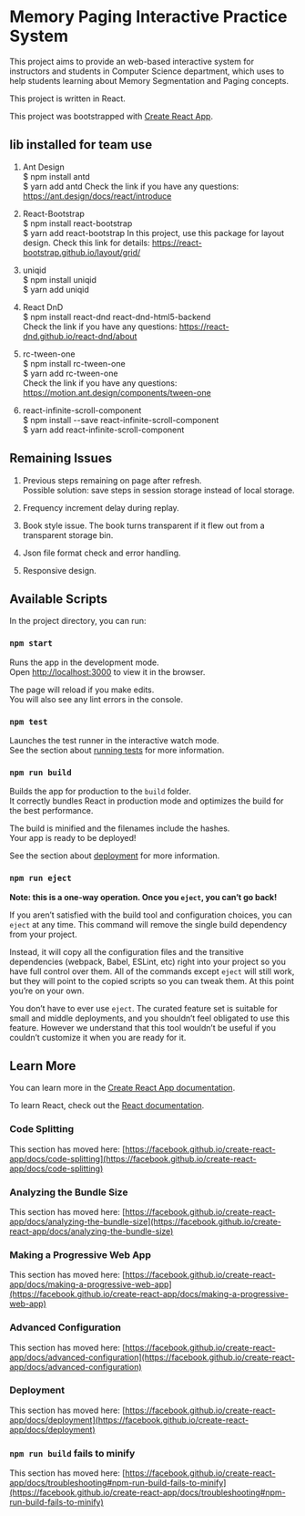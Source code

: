 # Memory Paging Interactive Practice System
This project aims to provide an web-based interactive system for instructors and students in Computer Science department, which uses to help students learning about Memory Segmentation and Paging concepts.   

This project is written in React.

This project was bootstrapped with [Create React App](https://github.com/facebook/create-react-app).

## lib installed for team use
1. Ant Design <br />
$ npm install antd <br /> 
$ yarn add antd
Check the link if you have any questions: https://ant.design/docs/react/introduce

2. React-Bootstrap <br />
$ npm install react-bootstrap <br />
$ yarn add react-bootstrap
In this project, use this package for layout design. Check this link for details: https://react-bootstrap.github.io/layout/grid/ 

3. uniqid <br />
$ npm install uniqid <br />
$ yarn add uniqid

4. React DnD <br />
$ npm install react-dnd react-dnd-html5-backend <br />
Check the link if you have any questions: https://react-dnd.github.io/react-dnd/about

5. rc-tween-one <br />
$ npm install rc-tween-one <br />
$ yarn add rc-tween-one <br />
Check the link if you have any questions: https://motion.ant.design/components/tween-one

6. react-infinite-scroll-component <br />
$ npm install --save react-infinite-scroll-component <br />
$ yarn add react-infinite-scroll-component 

## Remaining Issues
1. Previous steps remaining on page after refresh.\
Possible solution: save steps in session storage instead of local storage.

2. Frequency increment delay during replay.

3. Book style issue. The book turns transparent if it flew out from a transparent storage bin.

4. Json file format check and error handling.

5. Responsive design.

## Available Scripts

In the project directory, you can run:

### `npm start`

Runs the app in the development mode.\
Open [http://localhost:3000](http://localhost:3000) to view it in the browser.

The page will reload if you make edits.\
You will also see any lint errors in the console.

### `npm test`

Launches the test runner in the interactive watch mode.\
See the section about [running tests](https://facebook.github.io/create-react-app/docs/running-tests) for more information.

### `npm run build`

Builds the app for production to the `build` folder.\
It correctly bundles React in production mode and optimizes the build for the best performance.

The build is minified and the filenames include the hashes.\
Your app is ready to be deployed!

See the section about [deployment](https://facebook.github.io/create-react-app/docs/deployment) for more information.

### `npm run eject`

**Note: this is a one-way operation. Once you `eject`, you can’t go back!**

If you aren’t satisfied with the build tool and configuration choices, you can `eject` at any time. This command will remove the single build dependency from your project.

Instead, it will copy all the configuration files and the transitive dependencies (webpack, Babel, ESLint, etc) right into your project so you have full control over them. All of the commands except `eject` will still work, but they will point to the copied scripts so you can tweak them. At this point you’re on your own.

You don’t have to ever use `eject`. The curated feature set is suitable for small and middle deployments, and you shouldn’t feel obligated to use this feature. However we understand that this tool wouldn’t be useful if you couldn’t customize it when you are ready for it.

## Learn More

You can learn more in the [Create React App documentation](https://facebook.github.io/create-react-app/docs/getting-started).

To learn React, check out the [React documentation](https://reactjs.org/).

### Code Splitting

This section has moved here: [https://facebook.github.io/create-react-app/docs/code-splitting](https://facebook.github.io/create-react-app/docs/code-splitting)

### Analyzing the Bundle Size

This section has moved here: [https://facebook.github.io/create-react-app/docs/analyzing-the-bundle-size](https://facebook.github.io/create-react-app/docs/analyzing-the-bundle-size)

### Making a Progressive Web App

This section has moved here: [https://facebook.github.io/create-react-app/docs/making-a-progressive-web-app](https://facebook.github.io/create-react-app/docs/making-a-progressive-web-app)

### Advanced Configuration

This section has moved here: [https://facebook.github.io/create-react-app/docs/advanced-configuration](https://facebook.github.io/create-react-app/docs/advanced-configuration)

### Deployment

This section has moved here: [https://facebook.github.io/create-react-app/docs/deployment](https://facebook.github.io/create-react-app/docs/deployment)

### `npm run build` fails to minify

This section has moved here: [https://facebook.github.io/create-react-app/docs/troubleshooting#npm-run-build-fails-to-minify](https://facebook.github.io/create-react-app/docs/troubleshooting#npm-run-build-fails-to-minify)
